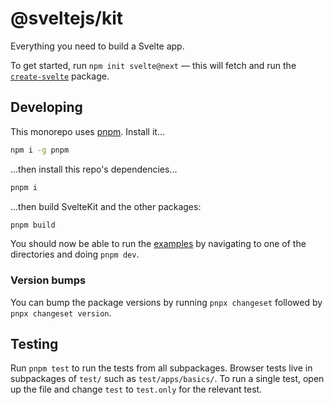 # @sveltejs/kit

Everything you need to build a Svelte app.

To get started, run `npm init svelte@next` — this will fetch and run the [`create-svelte`](packages/create-svelte) package.

## Developing

This monorepo uses [pnpm](https://pnpm.js.org/en/). Install it...

```bash
npm i -g pnpm
```

...then install this repo's dependencies...

```bash
pnpm i
```

...then build SvelteKit and the other packages:

```bash
pnpm build
```

You should now be able to run the [examples](examples) by navigating to one of the directories and doing `pnpm dev`.

### Version bumps

You can bump the package versions by running `pnpx changeset` followed by `pnpx changeset version`.

## Testing

Run `pnpm test` to run the tests from all subpackages. Browser tests live in subpackages of `test/` such as `test/apps/basics/`. To run a single test, open up the file and change `test` to `test.only` for the relevant test.
